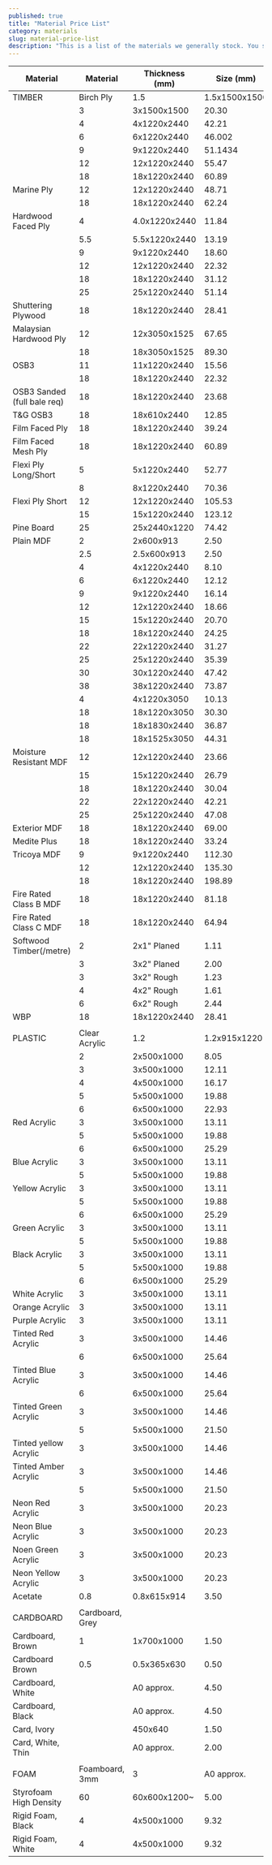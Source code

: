 ```yaml
---
published: true
title: "Material Price List"
category: materials
slug: material-price-list
description: "This is a list of the materials we generally stock. You should check with us if you are unsure, but this should help you to make your own calculations based on your material expenses."
---
```


 Material| Material             | Thickness (mm)| Size (mm)     | Total €  | Source
 --------| -----------          | ------------  | ------------- | -------- | ------
TIMBER | Birch Ply | 1.5 | 1.5x1500x1500 | 40.59 | IWP
 |  | 3 | 3x1500x1500 | 20.30 | IWP
 |  | 4 | 4x1220x2440 | 42.21 | IWP
 |  | 6 | 6x1220x2440 | 46.002 | IWP
 |  | 9 | 9x1220x2440 | 51.1434 | IWP
 |  | 12 | 12x1220x2440 | 55.47 | IWP
 |  | 18 | 18x1220x2440 | 60.89 | IWP
 | Marine Ply | 12 | 12x1220x2440 | 48.71 | IWP
 |  | 18 | 18x1220x2440 | 62.24 | IWP
 | Hardwood Faced Ply | 4 | 4.0x1220x2440 | 11.84 | IWP
 |  | 5.5 | 5.5x1220x2440 | 13.19 | IWP
 |  | 9 | 9x1220x2440 | 18.60 | IWP
 |  | 12 | 12x1220x2440 | 22.32 | IWP
 |  | 18 | 18x1220x2440 | 31.12 | IWP
 |  | 25 | 25x1220x2440 | 51.14 | IWP
 | Shuttering Plywood | 18 | 18x1220x2440 | 28.41 | IWP
 | Malaysian Hardwood Ply | 12 | 12x3050x1525 | 67.65 | IWP
 |  | 18 | 18x3050x1525 | 89.30 | IWP
 | OSB3 | 11 | 11x1220x2440 | 15.56 | IWP
 |  | 18 | 18x1220x2440 | 22.32 | IWP
 | OSB3 Sanded (full bale req) | 18 | 18x1220x2440 | 23.68 | IWP
 | T&G OSB3 | 18 | 18x610x2440 | 12.85 | IWP
 | Film Faced Ply | 18 | 18x1220x2440 | 39.24 | IWP
 | Film Faced Mesh Ply | 18 | 18x1220x2440 | 60.89 | IWP
 | Flexi Ply Long/Short | 5 | 5x1220x2440 | 52.77 | IWP
 |  | 8 | 8x1220x2440 | 70.36 | IWP
 | Flexi Ply Short | 12 | 12x1220x2440 | 105.53 | IWP
 |  | 15 | 15x1220x2440 | 123.12 | IWP
 | Pine Board | 25 | 25x2440x1220 | 74.42 | IWP
 | Plain MDF | 2 | 2x600x913 | 2.50 | SS
 |  | 2.5 | 2.5x600x913 | 2.50 | SS
 |  | 4 | 4x1220x2440 | 8.10 | IWP
 |  | 6 | 6x1220x2440 | 12.12 | IWP
 |  | 9 | 9x1220x2440 | 16.14 | IWP
 |  | 12 | 12x1220x2440 | 18.66 | IWP
 |  | 15 | 15x1220x2440 | 20.70 | IWP
 |  | 18 | 18x1220x2440 | 24.25 | IWP
 |  | 22 | 22x1220x2440 | 31.27 | IWP
 |  | 25 | 25x1220x2440 | 35.39 | IWP
 |  | 30 | 30x1220x2440 | 47.42 | IWP
 |  | 38 | 38x1220x2440 | 73.87 | IWP
 |  | 4 | 4x1220x3050 | 10.13 | IWP
 |  | 18 | 18x1220x3050 | 30.30 | IWP
 |  | 18 | 18x1830x2440 | 36.87 | IWP
 |  | 18 | 18x1525x3050 | 44.31 | IWP
 | Moisture Resistant MDF | 12 | 12x1220x2440 | 23.66 | IWP
 |  | 15 | 15x1220x2440 | 26.79 | IWP
 |  | 18 | 18x1220x2440 | 30.04 | IWP
 |  | 22 | 22x1220x2440 | 42.21 | IWP
 |  | 25 | 25x1220x2440 | 47.08 | IWP
 | Exterior MDF | 18 | 18x1220x2440 | 69.00 | SS
 | Medite Plus | 18 | 18x1220x2440 | 33.24 | IWP
 | Tricoya MDF | 9 | 9x1220x2440 | 112.30 | IWP
 |  | 12 | 12x1220x2440 | 135.30 | IWP
 |  | 18 | 18x1220x2440 | 198.89 | IWP
 | Fire Rated Class B MDF | 18 | 18x1220x2440 | 81.18 | IWP
 | Fire Rated Class C MDF | 18 | 18x1220x2440 | 64.94 | IWP
 | Softwood Timber(/metre) | 2 | 2x1" Planed | 1.11 | IWP
 |  | 3 | 3x2" Planed | 2.00 | IWP
 |  | 3 | 3x2" Rough | 1.23 | IWP
 |  | 4 | 4x2" Rough | 1.61 | IWP
 |  | 6 | 6x2" Rough | 2.44 | IWP
 | WBP | 18 | 18x1220x2440 | 28.41 | IWP
  |  |   |   |   |  
PLASTIC | Clear Acrylic | 1.2 | 1.2x915x1220 | 10.00 | SS
 |  | 2 | 2x500x1000 | 8.05 | MM
 |  | 3 | 3x500x1000 | 12.11 | MM
 |  | 4 | 4x500x1000 | 16.17 | MM
 |  | 5 | 5x500x1000 | 19.88 | MM
 |  | 6 | 6x500x1000 | 22.93 | MM
 | Red Acrylic | 3 | 3x500x1000 | 13.11 | MM
 |  | 5 | 5x500x1000 | 19.88 | MM
 |  | 6 | 6x500x1000 | 25.29 | MM
 | Blue Acrylic | 3 | 3x500x1000 | 13.11 | MM
 |  | 5 | 5x500x1000 | 19.88 | MM
 | Yellow Acrylic | 3 | 3x500x1000 | 13.11 | MM
 |  | 5 | 5x500x1000 | 19.88 | MM
 |  | 6 | 6x500x1000 | 25.29 | MM
 | Green Acrylic | 3 | 3x500x1000 | 13.11 | MM
 |  | 5 | 5x500x1000 | 19.88 | MM
 | Black Acrylic | 3 | 3x500x1000 | 13.11 | MM
 |  | 5 | 5x500x1000 | 19.88 | MM
 |  | 6 | 6x500x1000 | 25.29 | MM
 | White Acrylic | 3 | 3x500x1000 | 13.11 | MM
 | Orange Acrylic | 3 | 3x500x1000 | 13.11 | MM
 | Purple Acrylic | 3 | 3x500x1000 | 13.11 | MM
 | Tinted Red Acrylic | 3 | 3x500x1000 | 14.46 | MM
 |  | 6 | 6x500x1000 | 25.64 | MM
 | Tinted Blue Acrylic | 3 | 3x500x1000 | 14.46 | MM
 |  | 6 | 6x500x1000 | 25.64 | MM
 | Tinted Green Acrylic | 3 | 3x500x1000 | 14.46 | MM
 |  | 5 | 5x500x1000 | 21.50 | MM
 | Tinted yellow Acrylic | 3 | 3x500x1000 | 14.46 | MM
 | Tinted Amber Acrylic | 3 | 3x500x1000 | 14.46 | MM
 |  | 5 | 5x500x1000 | 21.50 | MM
 | Neon Red Acrylic | 3 | 3x500x1000 | 20.23 | MM
 | Neon Blue Acrylic | 3 | 3x500x1000 | 20.23 | MM
 | Noen Green Acrylic | 3 | 3x500x1000 | 20.23 | MM
 | Neon Yellow Acrylic | 3 | 3x500x1000 | 20.23 | MM
 | Acetate | 0.8 | 0.8x615x914 | 3.50 | SS
  |  |   |   |   |  
CARDBOARD | Cardboard, Grey |  |  | 1.50 | SS
 | Cardboard, Brown | 1 | 1x700x1000 | 1.50 | SS
 | Cardboard Brown | 0.5 | 0.5x365x630 | 0.50 | SS
 | Cardboard, White |  | A0 approx. | 4.50 | SS
 | Cardboard, Black |  | A0 approx. | 4.50 | SS
 | Card, Ivory |  | 450x640 | 1.50 | SS
 | Card, White, Thin |  | A0 approx. | 2.00 | SS
  |  |   |   |   |  
FOAM | Foamboard, 3mm | 3 | A0 approx. | 6.00 | SS
 | Styrofoam High Density | 60 | 60x600x1200~ | 5.00 | SS
 | Rigid Foam, Black | 4 | 4x500x1000 | 9.32 | MM
 | Rigid Foam, White | 4 | 4x500x1000 | 9.32 | MM